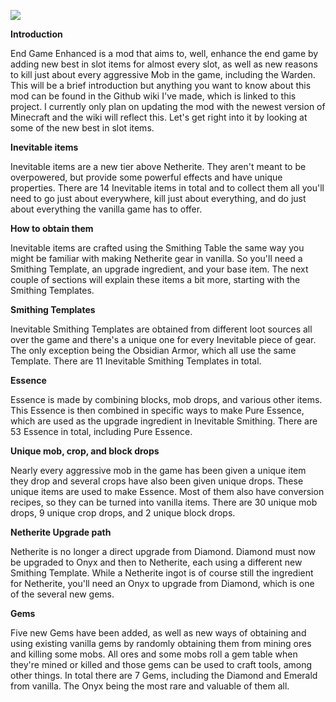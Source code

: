 [![](https://img.shields.io/curseforge/dt/973695?logo=curseforge&logoColor=%2329211d&label=Downloads%3A&labelColor=%23F16436&color=%2329211d
)](https://www.curseforge.com/minecraft/mc-mods/end-game-enhanced)

**Introduction**

End Game Enhanced is a mod that aims to, well, enhance the end game by adding new best in slot items for almost every slot, as well as new reasons to kill just about every aggressive Mob in the game, including the Warden. This will be a brief introduction but anything you want to know about this mod can be found in the Github wiki I've made, which is linked to this project. I currently only plan on updating the mod with the newest version of Minecraft and the wiki will reflect this. Let's get right into it by looking at some of the new best in slot items.

**Inevitable items**

Inevitable items are a new tier above Netherite. They aren't meant to be overpowered, but provide some powerful effects and have unique properties. There are 14 Inevitable items in total and to collect them all you'll need to go just about everywhere, kill just about everything, and do just about everything the vanilla game has to offer.

**How to obtain them**

Inevitable items are crafted using the Smithing Table the same way you might be familiar with making Netherite gear in vanilla. So you'll need a Smithing Template, an upgrade ingredient, and your base item. The next couple of sections will explain these items a bit more, starting with the Smithing Templates.

**Smithing Templates**

Inevitable Smithing Templates are obtained from different loot sources all over the game and there's a unique one for every Inevitable piece of gear. The only exception being the Obsidian Armor, which all use the same Template. There are 11 Inevitable Smithing Templates in total.

**Essence**

Essence is made by combining blocks, mob drops, and various other items. This Essence is then combined in specific ways to make Pure Essence, which are used as the upgrade ingredient in Inevitable Smithing. There are 53 Essence in total, including Pure Essence.

**Unique mob, crop, and block drops**

Nearly every aggressive mob in the game has been given a unique item they drop and several crops have also been given unique drops. These unique items are used to make Essence. Most of them also have conversion recipes, so they can be turned into vanilla items. There are 30 unique mob drops, 9 unique crop drops, and 2 unique block drops.

**Netherite Upgrade path**

Netherite is no longer a direct upgrade from Diamond. Diamond must now be upgraded to Onyx and then to Netherite, each using a different new Smithing Template. While a Netherite ingot is of course still the ingredient for Netherite, you'll need an Onyx to upgrade from Diamond, which is one of the several new gems.

**Gems**

Five new Gems have been added, as well as new ways of obtaining and using existing vanilla gems by randomly obtaining them from mining ores and killing some mobs. All ores and some mobs roll a gem table when they're mined or killed and those gems can be used to craft tools, among other things. In total there are 7 Gems, including the Diamond and Emerald from vanilla. The Onyx being the most rare and valuable of them all.
